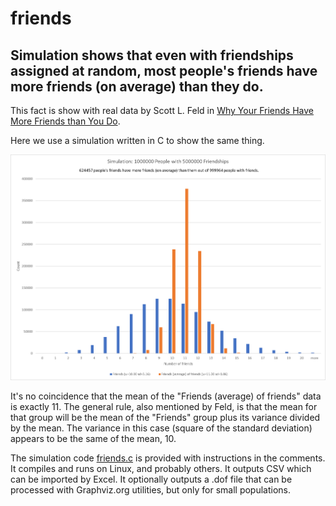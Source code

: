 # friends
## Simulation shows that even with friendships assigned at random, most people's friends have more friends (on average) than they do.
This fact is show with real data by Scott L. Feld in [Why Your Friends Have More Friends than You Do](https://fermatslibrary.com/s/why-your-friends-have-more-friends-than-you-do#email-newsletter).

Here we use a simulation written in C to show the same thing.

![Simulation Results](simulation_results.png)

It's no coincidence that the mean of the "Friends (average) of friends" data is exactly 11. The general rule, also mentioned by Feld, is that the mean for that group will be the mean of the "Friends" group plus its variance divided by the mean. The variance in this case (square of the standard deviation) appears to be the same of the mean, 10.

The simulation code [friends.c](friends.c) is provided with instructions in the comments. It compiles and runs on Linux, and probably others. It outputs CSV which can be imported by Excel. It optionally outputs a .dof file that can be processed with Graphviz.org utilities, but only for small populations.
